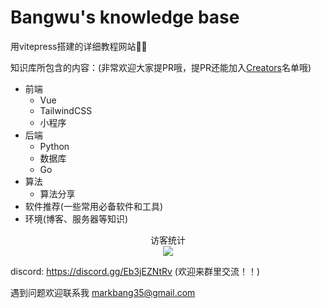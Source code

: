 # Bangwu's knowledge base
用vitepress搭建的详细教程网站🤡😡

知识库所包含的内容：(非常欢迎大家提PR哦，提PR还能加入[Creators](https://blog.bangwu.top/about/author.html)名单哦)

- 前端
  - Vue
  - TailwindCSS
  - 小程序
- 后端
  - Python
  - 数据库
  - Go
- 算法
  - 算法分享
- 软件推荐(一些常用必备软件和工具)
- 环境(博客、服务器等知识)

<div align="center">
    访客统计
    <br>
    <img src="https://counter.seku.su/cmoe?name=blogbangwu&theme=r34">
</div>

discord: https://discord.gg/Eb3jEZNtRv (欢迎来群里交流！！)

遇到问题欢迎联系我 markbang35@gmail.com 
